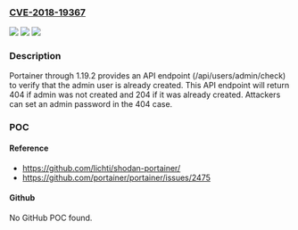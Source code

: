 ### [CVE-2018-19367](https://cve.mitre.org/cgi-bin/cvename.cgi?name=CVE-2018-19367)
![](https://img.shields.io/static/v1?label=Product&message=n%2Fa&color=blue)
![](https://img.shields.io/static/v1?label=Version&message=n%2Fa&color=blue)
![](https://img.shields.io/static/v1?label=Vulnerability&message=n%2Fa&color=brighgreen)

### Description

Portainer through 1.19.2 provides an API endpoint (/api/users/admin/check) to verify that the admin user is already created. This API endpoint will return 404 if admin was not created and 204 if it was already created. Attackers can set an admin password in the 404 case.

### POC

#### Reference
- https://github.com/lichti/shodan-portainer/
- https://github.com/portainer/portainer/issues/2475

#### Github
No GitHub POC found.

